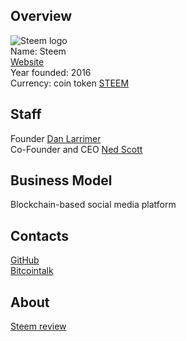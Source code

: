 ## Overview  
![Steem logo](https://files.coinmarketcap.com/static/img/coins/32x32/steem.png)  
    Name: Steem  
    [Website](https://steem.io/)  
    Year founded: 2016  
    Currency: coin token [STEEM](https://coinmarketcap.com/currencies/steem/)  
## Staff  
   Founder [Dan Larrimer](/people/dan_larrimer.md)  
   Co-Founder and CEO [Ned Scott](/people/ned_scott.md)  
## Business Model  
   Blockchain-based social media platform  
## Contacts  
   [GitHub](https://github.com/steemit)  
   [Bitcointalk](https://bitcointalk.org/index.php?topic=1466593)  
## About  
[Steem review](https://www.reddit.com/r/CryptoCurrency/comments/6hqh3w/steem_dollars_facebook_killer/)  




